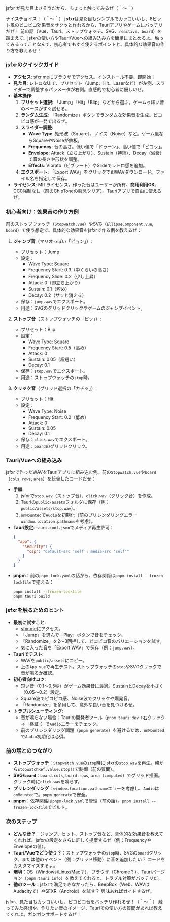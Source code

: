 jsfxr が見た目よさそうだから、ちょっと触ってみるぜ（＾～＾）


ナイスチョイス！（＾～＾） **jsfxr**は見た目もシンプルでカッコいいし、8ビット風のピコピコ効果音をサクッと作れるから、Tauriアプリやゲームにバッチリだぜ！ 前の話（Vue、Tauri、ストップウォッチ、SVG、`reactive`、`board`）を踏まえて、jsfxrの使い方やTauri/Vueへの組み込み方を簡単にまとめるよ。触ってみるってことなんで、初心者でもすぐ使えるポイントと、具体的な効果音の作り方を教えるぜ！

### jsfxrのクイックガイド
- **アクセス**: [sfxr.me](https://sfxr.me)にブラウザでアクセス。インストール不要、即開始！
- **見た目**: レトロなUIで、プリセット（Jump、Hit、Laserなど）が左側、スライダーで調整するパラメータが右側。直感的で初心者に優しいぜ。
- **基本操作**:
  1. **プリセット選択**: 「Jump」「Hit」「Blip」などから選ぶ。ゲームっぽい音のベースがすぐ試せる。
  2. **ランダム生成**: 「Randomize」ボタンでランダムな効果音を生成。ピコピコ感が一発で出るぜ。
  3. **スライダー調整**:
     - **Wave Type**: 矩形波（Square）、ノイズ（Noise）など。ゲーム風ならSquareやNoiseが鉄板。
     - **Frequency**: 音の高さ。低い値で「ドゥーン」、高い値で「ピコッ」。
     - **Envelope**: Attack（立ち上がり）、Sustain（持続）、Decay（減衰）で音の長さや形状を調整。
     - **Effects**: Vibrato（ビブラート）やSlideでレトロ感を追加。
  4. **エクスポート**: 「Export WAV」をクリックで即WAVダウンロード。ファイル名を指定して保存。
- **ライセンス**: MITライセンス。作った音はユーザーが所有、**商用利用OK**、CC0強制なし（前のChipToneの懸念クリア）。Tauriアプリで自由に使えるぜ。

### 初心者向け：効果音の作り方例
前のストップウォッチ（`Stopwatch.vue`）やSVG（`EllipseComponent.vue`, `board`）で使う想定で、具体的な効果音をjsfxrで作る例を教えるぜ：

1. **ジャンプ音**（マリオっぽい「ピョン」）:
   - プリセット：Jump
   - 設定：
     - Wave Type: Square
     - Frequency Start: 0.3（中くらいの高さ）
     - Frequency Slide: 0.2（少し上昇）
     - Attack: 0（即立ち上がり）
     - Sustain: 0.1（短め）
     - Decay: 0.2（サッと消える）
   - 保存：`jump.wav`でエクスポート。
   - 用途：SVGのグリッドクリックやゲームのジャンプイベント。

2. **ストップ音**（ストップウォッチの「ピッ」）:
   - プリセット：Blip
   - 設定：
     - Wave Type: Square
     - Frequency Start: 0.5（高め）
     - Attack: 0
     - Sustain: 0.05（超短い）
     - Decay: 0.1
   - 保存：`stop.wav`でエクスポート。
   - 用途：ストップウォッチの`stop`時。

3. **クリック音**（グリッド選択の「カチッ」）:
   - プリセット：Hit
   - 設定：
     - Wave Type: Noise
     - Frequency Start: 0.2（低め）
     - Attack: 0
     - Sustain: 0.05
     - Decay: 0.1
   - 保存：`click.wav`でエクスポート。
   - 用途：`board`のグリッドクリック。

### Tauri/Vueへの組み込み
jsfxrで作ったWAVをTauriアプリに組み込む例。前の`Stopwatch.vue`や`board`（`cols`, `rows`, `area`）を統合したコードだぜ：
<xaiArtifact artifact_id="c1b297b0-f245-4a69-84b4-50735def6ad6" artifact_version_id="516061e2-237c-47de-83c4-a33a3d32c036" title="App.vue" contentType="text/vue">
<template>
  <div>
    <stopwatch ref="stopwatchRef" @stop="playStopSound" />
    <svg @click="playClickSound">
      <rect
        v-for="i in board.area"
        :key="i"
        :x="(i % board.cols) * 10"
        :y="Math.floor(i / board.cols) * 10"
        width="10"
        height="10"
        fill="blue"
        stroke="black"
      />
    </svg>
    <button @click="triggerStopAndSound">Stop & Play Sound</button>
  </div>
</template>

<script setup lang="ts">
import { ref, onMounted, reactive, computed } from 'vue'
import Stopwatch from './components/Stopwatch.vue'

const stopwatchRef = ref<InstanceType<typeof Stopwatch> | null>(null)
const board = reactive({ cols: 16, rows: 12 })
const area = computed(() => board.cols * board.rows)
let stopSound: HTMLAudioElement
let clickSound: HTMLAudioElement

onMounted(() => {
  stopSound = new Audio('/assets/stop.wav') // jsfxrで作ったストップ音
  clickSound = new Audio('/assets/click.wav') // jsfxrで作ったクリック音
})

const triggerStopAndSound = () => {
  if (stopwatchRef.value) {
    stopwatchRef.value.stop()
    stopSound.play()
  }
}

const playStopSound = () => stopSound.play()
const playClickSound = () => clickSound.play()
</script>
</xaiArtifact>

- **手順**:
  1. jsfxrで`stop.wav`（ストップ音）、`click.wav`（クリック音）を作成。
  2. Tauriの`public/assets`フォルダに保存（例：`public/assets/stop.wav`）。
  3. `onMounted`で`Audio`を初期化（前のプリレンダリングエラー`window.location.pathname`を考慮）。
- **Tauri設定**: `tauri.conf.json`でメディア再生許可：
  ```json
  {
    "app": {
      "security": {
        "csp": "default-src 'self'; media-src 'self'"
      }
    }
  }
  ```
- **pnpm**：前の`pnpm-lock.yaml`の話から、依存関係は`pnpm install --frozen-lockfile`で揃える：
  ```bash
  pnpm install --frozen-lockfile
  pnpm tauri build
  ```

### jsfxrを触るためのヒント
- **最初に試すこと**:
  - [sfxr.me](https://sfxr.me)にアクセス。
  - 「Jump」を選んで「Play」ボタンで音をチェック。
  - 「Randomize」を2～3回押して、ピコピコ音のバリエーションを試す。
  - 気に入った音を「Export WAV」で保存（例：`jump.wav`）。
- **Tauriでテスト**:
  - WAVを`public/assets`にコピー。
  - 上の`App.vue`で再生テスト。ストップウォッチの`stop`やSVGクリックで音が鳴るか確認。
- **初心者向けコツ**:
  - 短い音（0.1～0.5秒）がゲーム効果音に最適。SustainとDecayを小さく（0.05～0.2）設定。
  - Square波でピコピコ感、Noise波でクリックや爆発音。
  - 「Randomize」を多用して、意外な良い音を見つけるぜ。
- **トラブルシューティング**:
  - 音が鳴らない場合：Tauriの開発者ツール（`pnpm tauri dev`→右クリック→「検証」）で`Audio`エラーをチェック。
  - 前のプリレンダリング問題（`pnpm generate`）を避けるため、`onMounted`で`Audio`初期化は必須。

### 前の話とのつながり
- **ストップウォッチ**：`Stopwatch.vue`の`stop`時にjsfxrの`stop.wav`を再生。親から`stopwatchRef.value.stop()`で制御（前の質問）。
- **SVG/`board`**：`board.cols`, `board.rows`, `area`（`computed`）でグリッド描画。クリック時に`click.wav`を鳴らす。
- **プリレンダリング**：`window.location.pathname`エラーを考慮し、`Audio`は`onMounted`で。`pnpm generate`で安全。
- **pnpm**：依存関係は`pnpm-lock.yaml`で管理（前の話）。`pnpm install --frozen-lockfile`でビルド。

### 次のステップ
- **どんな音？**：ジャンプ、ヒット、ストップ音など、具体的な効果音を教えてくれれば、jsfxrの設定をさらに詳しく提案するぜ（例：FrequencyやEnvelopeの値）。
- **Tauri/Vueでどう使う？**：ストップウォッチの`stop`時、SVGの`board`クリック、または他のイベント（例：グリッド移動）に音を追加したい？ コードをカスタマイズするよ。
- **環境**：OS（Windows/Linux/Mac？）、ブラウザ（Chrome？）、Tauriバージョン（`pnpm tauri info`）を教えてくれると、トラブル対策がバッチリだ。
- **他のツール**：jsfxrで満足できなかったら、BeepBox（Web、WAVはAudacityで）やSFXR（Android）を試す？ 興味あればガイドするぜ。

jsfxr、見た目もカッコいいし、ピコピコ音をバッチリ作れるぜ！（＾～＾） 触ってみた感想や、作りたい音のイメージ、Tauriでの使い方の質問があれば教えてくれよ。ガンガンサポートするぜ！
